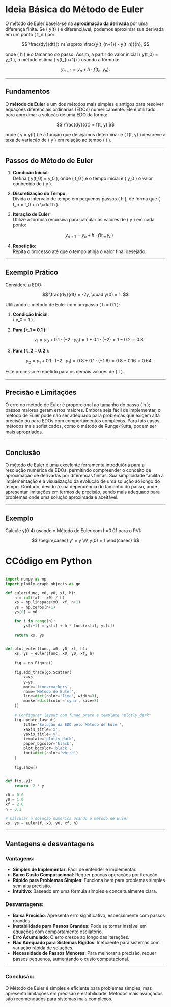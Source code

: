 # Ideia Básica do Método de Euler

O método de Euler baseia-se na **aproximação da derivada** por uma diferença finita. Se \( y(t) \) é diferenciável, podemos aproximar sua derivada em um ponto \( t_n \) por:

$$
\frac{dy}{dt}(t_n) \approx \frac{y(t_{n+1}) - y(t_n)}{h},
$$

onde \( h \) é o tamanho do passo. Assim, a partir do valor inicial \( y(t_0) = y_0 \), o método estima \( y(t_{n+1}) \) usando a fórmula:

$$
y_{n+1} = y_n + h \cdot f(t_n, y_n).
$$

---

## Fundamentos

O **método de Euler** é um dos métodos mais simples e antigos para resolver equações diferenciais ordinárias (EDOs) numericamente. Ele é utilizado para aproximar a solução de uma EDO da forma:

$$
\frac{dy}{dt} = f(t, y)
$$

onde \( y = y(t) \) é a função que desejamos determinar e \( f(t, y) \) descreve a taxa de variação de \( y \) em relação ao tempo \( t \).

---

## Passos do Método de Euler

1. **Condição Inicial**:  
   Defina \( y(t_0) = y_0 \), onde \( t_0 \) é o tempo inicial e \( y_0 \) o valor conhecido de \( y \).

2. **Discretização do Tempo**:  
   Divida o intervalo de tempo em pequenos passos \( h \), de forma que \( t_n = t_0 + n \cdot h \).

3. **Iteração de Euler**:  
   Utilize a fórmula recursiva para calcular os valores de \( y \) em cada ponto:
   
   $$
   y_{n+1} = y_n + h \cdot f(t_n, y_n)
   $$

4. **Repetição**:  
   Repita o processo até que o tempo atinja o valor final desejado.

---

## Exemplo Prático

Considere a EDO:

$$
\frac{dy}{dt} = -2y, \quad y(0) = 1.
$$

Utilizando o método de Euler com um passo \( h = 0.1 \):

1. **Condição Inicial**:  
   \( y_0 = 1 \).

2. **Para \( t_1 = 0.1 \)**:

   $$
   y_1 = y_0 + 0.1 \cdot (-2 \cdot y_0) = 1 + 0.1 \cdot (-2) = 1 - 0.2 = 0.8.
   $$

3. **Para \( t_2 = 0.2 \)**:

   $$
   y_2 = y_1 + 0.1 \cdot (-2 \cdot y_1) = 0.8 + 0.1 \cdot (-1.6) = 0.8 - 0.16 = 0.64.
   $$

Este processo é repetido para os demais valores de \( t \).

---

## Precisão e Limitações

O erro do método de Euler é proporcional ao tamanho do passo \( h \); passos maiores geram erros maiores. Embora seja fácil de implementar, o método de Euler pode não ser adequado para problemas que exigem alta precisão ou para EDOs com comportamentos complexos. Para tais casos, métodos mais sofisticados, como o método de Runge-Kutta, podem ser mais apropriados.

---

## Conclusão

O método de Euler é uma excelente ferramenta introdutória para a resolução numérica de EDOs, permitindo compreender o conceito de aproximação de derivadas por diferenças finitas. Sua simplicidade facilita a implementação e a visualização da evolução de uma solução ao longo do tempo. Contudo, devido à sua dependência do tamanho do passo, pode apresentar limitações em termos de precisão, sendo mais adequado para problemas onde uma solução aproximada é aceitável.

---

## Exemplo

 Calcule y(0.4) usando o Método de Euler com h=0.01 para o PVI:

$$
\begin{cases}
y' = y \\\\
y(0) = 1
\end{cases}
$$

# CCódigo em Python
~~~python

import numpy as np
import plotly.graph_objects as go

def euler(func, x0, y0, xf, h):
    n = int((xf - x0) / h)
    xs = np.linspace(x0, xf, n+1)
    ys = np.zeros(n+1)
    ys[0] = y0

    for i in range(n):
        ys[i+1] = ys[i] + h * func(xs[i], ys[i])

    return xs, ys


def plot_euler(func, x0, y0, xf, h):
    xs, ys = euler(func, x0, y0, xf, h)
    
    fig = go.Figure()
    
    fig.add_trace(go.Scatter(
        x=xs,
        y=ys,
        mode='lines+markers',
        name='Método de Euler',
        line=dict(color='lime', width=3),
        marker=dict(color='cyan', size=8)
    ))
    
    # Configurar layout com fundo preto e template "plotly_dark"
    fig.update_layout(
        title='Solução da EDO pelo Método de Euler',
        xaxis_title='x',
        yaxis_title='y',
        template='plotly_dark',
        paper_bgcolor='black',
        plot_bgcolor='black',
        font=dict(color='white')
    )
    
    fig.show()


def f(x, y):
    return -2 * y

x0 = 0.0
y0 = 1.0
xf = 2.0
h = 0.1

# Calcular a solução numérica usando o método de Euler
xs, ys = euler(f, x0, y0, xf, h)

~~~

<grafico>

---

## Vantagens e desvantagens
### Vantagens:
- **Simples de Implementar**: Fácil de entender e implementar.
- **Baixo Custo Computacional**: Requer poucas operações por iteração.
- **Rápido para Problemas Simples**: Funciona bem para problemas simples sem alta precisão.
- **Intuitivo**: Baseado em uma fórmula simples e conceitualmente clara.

### Desvantagens:
- **Baixa Precisão**: Apresenta erro significativo, especialmente com passos grandes.
- **Instabilidade para Passos Grandes**: Pode se tornar instável em equações com comportamento oscilatório.
- **Erro Acumulado**: O erro cresce ao longo das iterações.
- **Não Adequado para Sistemas Rígidos**: Ineficiente para sistemas com variação rápida de soluções.
- **Necessidade de Passos Menores**: Para melhorar a precisão, requer passos pequenos, aumentando o custo computacional.

---

### Conclusão:
O Método de Euler é simples e eficiente para problemas simples, mas apresenta limitações em precisão e estabilidade. Métodos mais avançados são recomendados para sistemas mais complexos.
